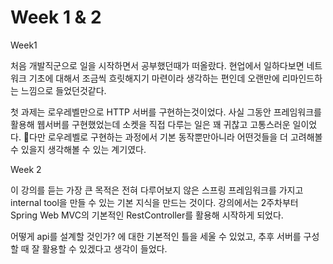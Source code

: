 # Week 1 & 2

Week1

처음 개발직군으로 일을 시작하면서 공부했던때가 떠올랐다. 현업에서 일하다보면 네트워크 기초에 대해서 조금씩 흐릿해지기 마련이라 생각하는 편인데 오랜만에 리마인드하는 느낌으로 들었던것같다.

첫 과제는 로우레벨만으로 HTTP 서버를 구현하는것이었다. 사실 그동안 프레임워크를 활용해 웹서버를 구현했었는데 소켓을 직접 다루는 일은 꽤 귀찮고 고통스러운 일이었다. 다만 로우레벨로 구현하는 과정에서 기본 동작뿐만아니라 어떤것들을 더 고려해볼 수 있을지 생각해볼 수 있는 계기였다.



Week 2

이 강의를 듣는 가장 큰 목적은 전혀 다루어보지 않은 스프링 프레임워크를 가지고 internal tool을 만들 수 있는 기본 지식을 만드는 것이다. 강의에서는 2주차부터 Spring Web MVC의 기본적인 RestController를 활용해 시작하게 되었다.

어떻게 api를 설계할 것인가? 에 대한 기본적인 틀을 세울 수 있었고, 추후 서버를 구성할 때 잘 활용할 수 있겠다고 생각이 들었다.



